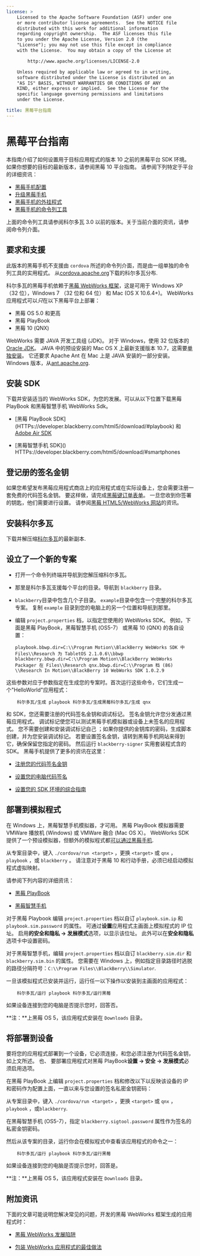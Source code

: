 ```yaml
---
license: >
    Licensed to the Apache Software Foundation (ASF) under one
    or more contributor license agreements.  See the NOTICE file
    distributed with this work for additional information
    regarding copyright ownership.  The ASF licenses this file
    to you under the Apache License, Version 2.0 (the
    "License"); you may not use this file except in compliance
    with the License.  You may obtain a copy of the License at

        http://www.apache.org/licenses/LICENSE-2.0

    Unless required by applicable law or agreed to in writing,
    software distributed under the License is distributed on an
    "AS IS" BASIS, WITHOUT WARRANTIES OR CONDITIONS OF ANY
    KIND, either express or implied.  See the License for the
    specific language governing permissions and limitations
    under the License.

title: 黑莓平台指南
---
```


# 黑莓平台指南

本指南介绍了如何设置用于目标应用程式的版本 10 之前的黑莓平台 SDK 环境。 如果你想要的目标的最新版本，请参阅黑莓 10 平台指南。 请参阅下列特定于平台的详细资讯：

*   [黑莓手机配置](config.html)
*   [升级黑莓手机](upgrading.html)
*   [黑莓手机的外挂程式](plugin.html)
*   [黑莓手机的命令列工具](tools.html)

上面的命令列工具请参阅科尔多瓦 3.0 以前的版本。关于当前介面的资讯，请参阅命令列介面。

## 要求和支援

此版本的黑莓手机不支援由 `cordova` 所述的命令列介面，而是由一组单独的命令列工具的实用程式。 从[cordova.apache.org][1]下载的科尔多瓦分布.

 [1]: http://cordova.apache.org/#download

科尔多瓦的黑莓手机依赖于[黑莓 WebWorks 框架][2]，这是可用于 Windows XP （32 位），Windows 7 （32 位和 64 位） 和 Mac (OS X 10.6.4+)。 WebWorks 应用程式可以*只*在以下黑莓平台上部署：

 [2]: https://bdsc.webapps.blackberry.com/html5

*   黑莓 OS 5.0 和更高
*   黑莓 PlayBook
*   黑莓 10 (QNX)

WebWorks 需要 JAVA 开发工具组 (JDK)。 对于 Windows，使用 32 位版本的[Oracle JDK][3]。 JAVA 中的预设安装的 Mac OS X 上最新支援版本 10.7，这需要[单独安装][4]。 它还要求 Apache Ant 在 Mac 上是 JAVA 安装的一部分安装。 Windows 版本，从[ant.apache.org][5].

 [3]: http://www.oracle.com/technetwork/java/javase/downloads/index.html#jdk
 [4]: http://support.apple.com/kb/DL1421
 [5]: http://ant.apache.org/bindownload.cgi

## 安装 SDK

下载并安装适当的 WebWorks SDK，为您的发展。可以从以下位置下载黑莓 PlayBook 和黑莓智慧手机 WebWorks Sdk。

*   \[黑莓 PlayBook SDK\](HTTPs://developer.blackberry.com/html5/download/#playbook) 和[Adobe Air SDK][6]

*   \[黑莓智慧手机 SDK\]() HTTPs://developer.blackberry.com/html5/download/#smartphones

 [6]: http://www.adobe.com/devnet/air/air-sdk-download.html

## 登记册的签名金钥

如果您希望发布黑莓应用程式商店上的应用程式或在实际设备上，您会需要注册一套免费的代码签名金钥。 要这样做，请完成[黑莓键订单表单][7]。 一旦您收到你签署的钥匙，他们需要进行设置。 请参阅[黑莓 HTML5/WebWorks 网站][8]的资讯。

 [7]: https://www.blackberry.com/SignedKeys
 [8]: https://developer.blackberry.com/html5/documentation/signing_setup_bb10_apps_2008396_11.html

## 安装科尔多瓦

下载并解压缩[科尔多瓦][1]的最新副本.

## 设立了一个新的专案

*   打开一个命令列终端并导航到您解压缩科尔多瓦。

*   那里是科尔多瓦支援每个平台的目录。导航到 `blackberry` 目录。

*   `blackberry`目录中包含几个子目录。 `example`目录中包含一个完整的科尔多瓦专案。 复制 `example` 目录到您的电脑上的另一个位置和导航到那里。

*   编辑 `project.properties` 档，以指定您使用的 WebWorks SDK。 例如，下面是黑莓 PlayBook，黑莓智慧手机 (OS5-7） 或黑莓 10 (QNX) 的各自设置：
    
        playbook.bbwp.dir=C:\\Program Motion\\BlackBerry WebWorks SDK 中 Files\\Research 为 TabletOS 2.1.0.6\\bbwp blackberry.bbwp.dir=C:\\Program Motion\\BlackBerry WebWorks Packager 在 Files\\Research qnx.bbwp.dir=C:\\Program 档 (86) \\Research In Motion\\BlackBerry 10 WebWorks SDK 1.0.2.9
        

这些参数对应于参数指定在生成您的专案时。首次运行这些命令，它们生成一个"HelloWorld"应用程式：

        科尔多瓦/生成 playbook 科尔多瓦/生成黑莓科尔多瓦/生成 qnx
    

和 SDK，您还需要注册的代码签名金钥和调试标记。 签名金钥允许您分发通过黑莓应用程式。 调试标记使您可以测试黑莓手机模拟器或设备上未签名的应用程式。 您不需要创建和安装调试标记自己 ；如果你提供的金钥库的密码，生成脚本创建，并为您安装调试标记。 若要设置签名金钥，请转到黑莓手机网站来得到它，确保保留您指定的密码。 然后运行 `blackberry-signer` 实用套装程式含的 SDK。 黑莓手机提供了更多的资讯在这里：

*   [注册您的代码签名金钥][9]

*   [设置您的电脑代码签名][10]

*   [设置您的 SDK 环境的综合指南][11]

 [9]: https://www.blackberry.com/SignedKeys/codesigning.html
 [10]: http://developer.blackberry.com/html5/documentation/set_up_for_signing.html
 [11]: http://developer.blackberry.com/native/documentation/bb10/com.qnx.doc.native_sdk.quickstart/topic/set_up_your_environment.html

## 部署到模拟程式

在 Windows 上，黑莓智慧手机模拟器，才可用。 黑莓 PlayBook 模拟器需要 VMWare 播放机 (Windows) 或 VMWare 融合 (Mac OS X）。 WebWorks SDK 提供了一个预设模拟器，但额外的模拟程式都[可以通过黑莓手机][12].

 [12]: http://us.blackberry.com/developers/resources/simulators.jsp

从专案目录中，键入 `./cordova/run <target>` ，更换 `<target>` 或 `qnx` ， `playbook` ，或 `blackberry` 。 请注意对于黑莓 10 和行动手册，必须已经启动模拟程式虚拟映射。

请参阅下列内容的详细资讯：

*   [黑莓 PlayBook][13]

*   [黑莓智慧手机][14]

 [13]: https://developer.blackberry.com/html5/documentation/using_the_tablet_simulator_1866980_11.html
 [14]: https://developer.blackberry.com/html5/documentation/run_your_app_on_smartphone_sim_1876976_11.html

对于黑莓 Playbook 编辑 `project.properties` 档以自订 `playbook.sim.ip` 和 `playbook.sim.password` 的属性。 可通过**设置**应用程式主画面上模拟程式的 IP 位址。 启用**的安全和隐私 → 发展模式**选项，以显示该位址。 此外可以在**安全和隐私**选项卡中设置密码。

对于黑莓智慧手机，编辑 `project.properties` 档以自订 `blackberry.sim.dir` 和 `blackberry.sim.bin` 的属性。 您需要在 Windows 上，例如指定目录路径时逃脱的路径分隔符号：`C:\\Program
Files\\BlackBerry\\Simulator`.

一旦该模拟程式已安装并运行，运行任一以下操作以安装到主画面的应用程式：

        科尔多瓦/运行 playbook 科尔多瓦/运行黑莓
    

如果设备连接到您的电脑是否提示您时，回答否。

**注：**上黑莓 OS 5，该应用程式安装在 `Downloads` 目录。

## 将部署到设备

要将您的应用程式部署到一个设备，它必须连接，和您必须注册为代码签名金钥，如上文所述。 也、 要部署应用程式对黑莓 PlayBook**设置 → 安全 → 发展模式**必须启用选项。

在黑莓 PlayBook 上编辑 `project.properties` 档和修改以下以反映该设备的 IP 和密码作为配置上面，一直以来与您设置的签名私密金钥密码：

从专案目录中，键入 `./cordova/run <target>` ，更换 `<target>` 或 `qnx` ， `playbook` ，或`blackberry`.

在黑莓智慧手机 (OS5-7），指定 `blackberry.sigtool.password` 属性作为签名的私密金钥密码。

然后从该专案的目录，运行你会在模拟程式中查看该应用程式的命令之一：

        科尔多瓦/运行 playbook 科尔多瓦/运行黑莓
    

如果设备连接到您的电脑是否提示您时，回答是。

**注：**上黑莓 OS 5，该应用程式安装在 `Downloads` 目录。

## 附加资讯

下面的文章可能说明您解决常见的问题，开发的黑莓 WebWorks 框架生成的应用程式时：

*   [黑莓 WebWorks 发展陷阱][15]

*   [包装 WebWorks 应用程式的最佳做法][16]

 [15]: http://supportforums.blackberry.com/t5/Web-and-WebWorks-Development/Common-BlackBerry-WebWorks-development-pitfalls-that-can-be/ta-p/624712
 [16]: https://bdsc.webapps.blackberrycom/html5/documentation/ww_developing/bestpractice_compiling_ww_apps_1873324_11.html